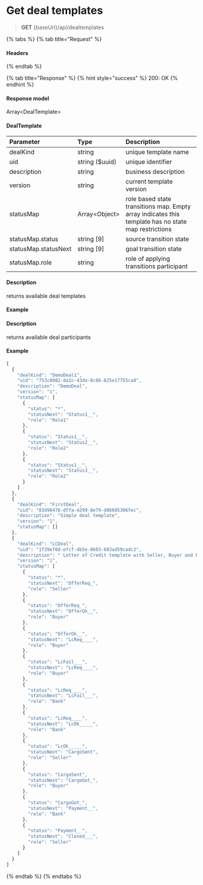 # Get deal templates

> **GET** {baseUrl}/api/dealtemplates

{% tabs %}
{% tab title="Request" %}
#### Headers
{% endtab %}

{% tab title="Response" %}
{% hint style="success" %}
200: OK
{% endhint %}

#### Response model

Array&lt;DealTemplate&gt;

#### DealTemplate

| Parameter | Type | Description |
| :--- | :--- | :--- |
| dealKind | string | unique template name |
| uid | string \($uuid\) | unique identifier |
| description | string | business description |
| version | string | current template version |
| statusMap | Array&lt;Object&gt; | role based state transitions map. Empty array indicates this template has no state map restrictions |
| statusMap.status | string \[9\] | source transition state |
| statusMap.statusNext | string \[9\] | goal transition state |
| statusMap.role | string | role of applying transitions participant  |

#### Description

returns available deal templates

#### Example



#### Description

returns available deal participants

#### Example

```javascript
[
  {
    "dealKind": "DemoDeal1",
    "uid": "753c8082-da2c-43de-8c86-825e17755ca8",
    "description": "DemoDeal",
    "version": "1",
    "statusMap": [
      {
        "status": "*",
        "statusNext": "Status1__",
        "role": "Role1"
      },
      {
        "status": "Status1__",
        "statusNext": "Status2__",
        "role": "Role2"
      },
      {
        "status": "Status1__",
        "statusNext": "Status3__",
        "role": "Role2"
      }
    ]
  },
  {
    "dealKind": "FirstDeal",
    "uid": "83d90476-dffa-4299-8e79-d06605306fec",
    "description": "Simple deal template",
    "version": "1",
    "statusMap": []
  },
  {
    "dealKind": "LCDeal",
    "uid": "1f39ef0d-efcf-4b5e-8603-683ad59cadc2",
    "description": " Letter of Credit template with Seller, Buyer and Bank roles",
    "version": "1",
    "statusMap": [
      {
        "status": "*",
        "statusNext": "OfferReq_",
        "role": "Seller"
      },
      {
        "status": "OfferReq_",
        "statusNext": "OfferOk__",
        "role": "Buyer"
      },
      {
        "status": "OfferOk__",
        "statusNext": "LcReq____",
        "role": "Buyer"
      },
      {
        "status": "LcFail___",
        "statusNext": "LcReq____",
        "role": "Buyer"
      },
      {
        "status": "LcReq____",
        "statusNext": "LcFail___",
        "role": "Bank"
      },
      {
        "status": "LcReq____",
        "statusNext": "LcOk_____",
        "role": "Bank"
      },
      {
        "status": "LcOk_____",
        "statusNext": "CargoSent",
        "role": "Seller"
      },
      {
        "status": "CargoSent",
        "statusNext": "CargoGot_",
        "role": "Buyer"
      },
      {
        "status": "CargoGot_",
        "statusNext": "Payment__",
        "role": "Bank"
      },
      {
        "status": "Payment__",
        "statusNext": "Closed___",
        "role": "Seller"
      }
    ]
  }
]
```
{% endtab %}
{% endtabs %}

